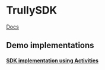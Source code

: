 # TrullySDK

[Docs](https://github.com/TrullyAI/TrullyDocs)

## Demo implementations

#### [SDK implementation using Activities](https://github.com/TrullyAI/SDKDemoActivities)
